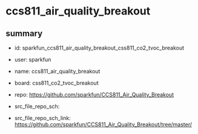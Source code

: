 # ccs811_air_quality_breakout
 
## summary 
* id: sparkfun_ccs811_air_quality_breakout_css811_co2_tvoc_breakout
* user: sparkfun
* name: ccs811_air_quality_breakout
* board: css811_co2_tvoc_breakout
* repo: https://github.com/sparkfun/CCS811_Air_Quality_Breakout



* src_file_repo_sch: 
* src_file_repo_sch_link: https://github.com/sparkfun/CCS811_Air_Quality_Breakout/tree/master/






